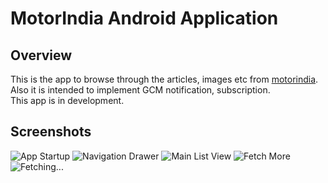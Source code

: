 MotorIndia Android Application
==============================

Overview
--------

This is the app to browse through the articles, images etc from [motorindia][1].  
Also it is intended to implement GCM notification, subscription.  
This app is in development.

Screenshots
-----------

![App Startup](http://spider.nitt.edu/~adityap/resources/Motorindia/App_startup.png)
![Navigation Drawer](http://spider.nitt.edu/~adityap/resources/Motorindia/Navigationdrawer.png)
![Main List View](http://spider.nitt.edu/~adityap/resources/Motorindia/MainListview.png)
![Fetch More](http://spider.nitt.edu/~adityap/resources/Motorindia/fetchmore.png)
![Fetching...](http://spider.nitt.edu/~adityap/resources/Motorindia/fetching.png)

[1]: http://www.motorindiaonline.in/
